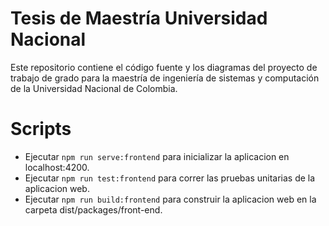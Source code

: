 # Tesis de Maestría Universidad Nacional

Este repositorio contiene el código fuente y los diagramas del proyecto de trabajo de grado para la maestría de ingeniería de sistemas y computación de la Universidad Nacional de Colombia.

# Scripts

- Ejecutar `npm run serve:frontend` para inicializar la aplicacion en localhost:4200.
- Ejecutar `npm run test:frontend` para correr las pruebas unitarias de la aplicacion web.
- Ejecutar `npm run build:frontend` para construir la aplicacion web en la carpeta dist/packages/front-end.
